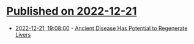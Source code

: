 # [Published on 2022-12-21](index.md)

* [2022-12-21, 19:08:00](https://soylentnews.org/article.pl?sid=22/12/20/0922245&from=rss) - [Ancient Disease Has Potential to Regenerate Livers](https://soylentnews.org/article.pl?sid=22/12/20/0922245&from=rss)
